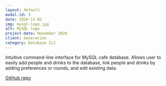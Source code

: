 ```yaml
---
layout: default
modal-id: 3
date: 2020-11-02
img: mysql-logo.jpg
alt: MySQL logo
project-date: November 2020
client: Generation
category: Database CLI
---
```


Intuitive command-line interface for MySQL cafe database. Allows user to easily
add people and drinks to the database, link people and drinks by adding
preferences or rounds, and edit existing data.

[GitHub repo](https://github.com/jacobcallear/mybrew)
